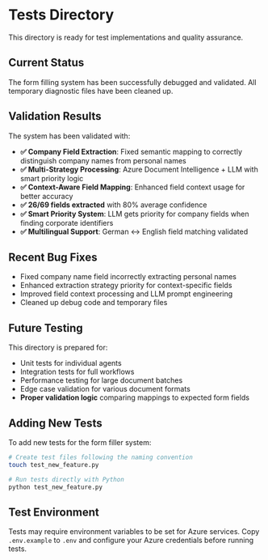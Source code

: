 # Tests Directory

This directory is ready for test implementations and quality assurance.

## Current Status

The form filling system has been successfully debugged and validated. All temporary diagnostic files have been cleaned up.

## Validation Results

The system has been validated with:
- **✅ Company Field Extraction**: Fixed semantic mapping to correctly distinguish company names from personal names
- **✅ Multi-Strategy Processing**: Azure Document Intelligence + LLM with smart priority logic
- **✅ Context-Aware Field Mapping**: Enhanced field context usage for better accuracy
- **✅ 26/69 fields extracted** with 80% average confidence
- **✅ Smart Priority System**: LLM gets priority for company fields when finding corporate identifiers
- **✅ Multilingual Support**: German ↔ English field matching validated

## Recent Bug Fixes

- Fixed company name field incorrectly extracting personal names
- Enhanced extraction strategy priority for context-specific fields
- Improved field context processing and LLM prompt engineering
- Cleaned up debug code and temporary files

## Future Testing

This directory is prepared for:
- Unit tests for individual agents
- Integration tests for full workflows
- Performance testing for large document batches
- Edge case validation for various document formats
- **Proper validation logic** comparing mappings to expected form fields

## Adding New Tests

To add new tests for the form filler system:

```bash
# Create test files following the naming convention
touch test_new_feature.py

# Run tests directly with Python
python test_new_feature.py
```

## Test Environment

Tests may require environment variables to be set for Azure services. Copy `.env.example` to `.env` and configure your Azure credentials before running tests.
